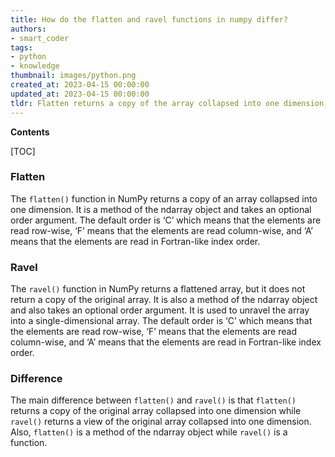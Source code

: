 ```yaml
---
title: How do the flatten and ravel functions in numpy differ?
authors:
- smart_coder
tags:
- python
- knowledge
thumbnail: images/python.png
created_at: 2023-04-15 00:00:00
updated_at: 2023-04-15 00:00:00
tldr: Flatten returns a copy of the array collapsed into one dimension, while ravel returns a view of the original array with the same data in one dimension.
---
```


**Contents**

[TOC]

### Flatten
The `flatten()` function in NumPy returns a copy of an array collapsed into one dimension. It is a method of the ndarray object and takes an optional order argument. The default order is ‘C’ which means that the elements are read row-wise, ‘F’ means that the elements are read column-wise, and ‘A’ means that the elements are read in Fortran-like index order. 

### Ravel
The `ravel()` function in NumPy returns a flattened array, but it does not return a copy of the original array. It is also a method of the ndarray object and also takes an optional order argument. It is used to unravel the array into a single-dimensional array. The default order is ‘C’ which means that the elements are read row-wise, ‘F’ means that the elements are read column-wise, and ‘A’ means that the elements are read in Fortran-like index order. 

### Difference
The main difference between `flatten()` and `ravel()` is that `flatten()` returns a copy of the original array collapsed into one dimension while `ravel()` returns a view of the original array collapsed into one dimension. Also, `flatten()` is a method of the ndarray object while `ravel()` is a function.
